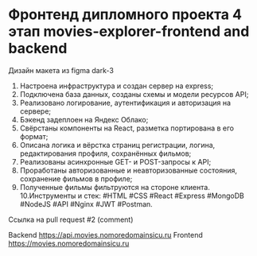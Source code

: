 # Фронтенд дипломного проекта 4 этап movies-explorer-frontend and backend

Дизайн макета из figma dark-3

1. Настроена инфраструктура и создан сервер на express;
2. Подключена база данных, созданы схемы и модели ресурсов API;
3. Реализовано логирование, аутентификация и авторизация на сервере;
4. Бэкенд задеплоен на Яндекс Облако;
5. Свёрстаны компоненты на React, разметка портирована в его формат;
6. Описана логика и вёрстка страниц регистрации, логина, редактирования профиля, сохранённых фильмов;
7. Реализованы асинхронные GET- и POST-запросы к API;
8. Проработаны авторизованные и неавторизованные состояния, сохранение фильмов в профиле;
9. Полученные фильмы фильтруются на стороне клиента.
10.Инструменты и стек: #HTML #CSS #React #Express #MongoDB #NodeJS #API #Nginx #JWT #Postman.
   
Ссылка на pull request #2 (comment)

Backend https://api.movies.nomoredomainsicu.ru Frontend https://movies.nomoredomainsicu.ru
